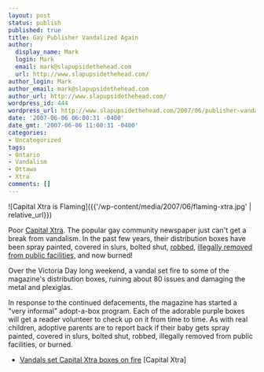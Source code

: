 ```yaml
---
layout: post
status: publish
published: true
title: Gay Publisher Vandalized Again
author:
  display_name: Mark
  login: Mark
  email: mark@slapupsidethehead.com
  url: http://www.slapupsidethehead.com/
author_login: Mark
author_email: mark@slapupsidethehead.com
author_url: http://www.slapupsidethehead.com/
wordpress_id: 444
wordpress_url: http://www.slapupsidethehead.com/2007/06/publisher-vandalized-again/
date: '2007-06-06 06:00:31 -0400'
date_gmt: '2007-06-06 11:00:31 -0400'
categories:
- Uncategorized
tags:
- Ontario
- Vandalism
- Ottawa
- Xtra
comments: []
---
```

![Capital Xtra is Flaming]({{'/wp-content/media/2007/06/flaming-xtra.jpg' | relative_url}})

Poor [Capital Xtra](http://www.xtra.ca/public/main.aspx?AFF_TYPE=2 "A great little mag"). The popular gay community newspaper just can't get a break from vandalism. In the past few years, their distribution boxes have been spray painted, covered in slurs, bolted shut, [robbed](http://www.slapupsidethehead.com/2007/01/vandal-attacks-publisher/ "Nothing says "), [illegally removed from public facilities](http://www.slapupsidethehead.com/2007/03/ottawa-pulls-newspaper/ "Won't someone think of the children!?"), and now burned!

Over the Victoria Day long weekend, a vandal set fire to some of the magazine's distribution boxes, ruining about 80 issues and damaging the metal and plexiglas.

In response to the continued defacements, the magazine has started a "very informal" adopt-a-box program. Each of the adorable purple boxes will get a reader volunteer to check up on it from time to time. As with real children, adoptive parents are to report back if their baby gets spray painted, covered in slurs, bolted shut, robbed, illegally removed from public facilities, or burned.

- [Vandals set Capital Xtra boxes on fire](http://www.xtra.ca/public/viewstory.aspx?AFF_TYPE=2&STORY_ID=3082&PUB_TEMPLATE_ID=2) [Capital Xtra]
